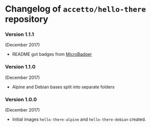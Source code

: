 # Changelog of `accetto/hello-there` repository

### Version 1.1.1

(December 2017)

- README got badges from [MicroBadger](https://microbadger.com/)

### Version 1.1.0

(December 2017)

- Alpine and Debian bases split into separate folders

### Version 1.0.0

(December 2017)

- Initial images `hello-there-alpine` and `hello-there-debian` created.
